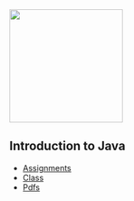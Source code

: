 <img src="https://cdn.abranhe.com/projects/algorithms/logos/java.svg" width="200px">

## Introduction to Java

- [Assignments](assignments)
- [Class](class)
- [Pdfs](pdfs)
